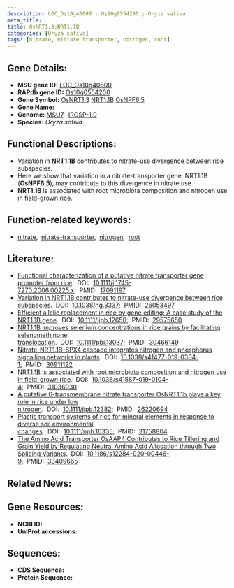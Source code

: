 ```yaml
---
description: LOC_Os10g40600 ; Os10g0554200 ; Oryza sativa
meta_title:
title: OsNRT1.3;NRT1.1B
categories: [Oryza sativa]
tags: [nitrate, nitrate transporter, nitrogen, root]
---
```


## Gene Details:
- **MSU gene ID:** [LOC_Os10g40600](http://rice.uga.edu/cgi-bin/ORF_infopage.cgi?orf=LOC_Os10g40600)  
- **RAPdb gene ID:** [Os10g0554200](https://rapdb.dna.affrc.go.jp/locus/?name=Os10g0554200)  
- **Gene Symbol:** <u>OsNRT1.3</u>&nbsp;<u>NRT1.1B</u>&nbsp;<u>OsNPF6.5</u>
- **Gene Name:**
- **Genome:**  [MSU7](http://rice.uga.edu/),&nbsp;&nbsp;[IRGSP-1.0](https://rapdb.dna.affrc.go.jp/download/irgsp1.html)
- **Species:** *Oryza sativa*

## Functional Descriptions:
   - Variation in **NRT1.1B** contributes to nitrate-use divergence between rice subspecies.
   - Here we show that variation in a nitrate-transporter gene, NRT1.1B (**OsNPF6.5**), may contribute  to this divergence in nitrate use.
   - **NRT1.1B** is associated with root microbiota composition and nitrogen use in field-grown rice.

## Function-related keywords:
   - [nitrate](/tags/nitrate/),&nbsp;&nbsp;[nitrate-transporter](/tags/nitrate-transporter/),&nbsp;&nbsp;[nitrogen](/tags/nitrogen/),&nbsp;&nbsp;[root](/tags/root/)

## Literature:
   - [Functional characterization of a putative nitrate transporter gene promoter from rice](https://www.doi.org/10.1111/j.1745-7270.2006.00225.x).&nbsp;&nbsp;DOI:&nbsp;&nbsp;[10.1111/j.1745-7270.2006.00225.x](https://www.doi.org/10.1111/j.1745-7270.2006.00225.x);&nbsp;&nbsp;PMID:&nbsp;&nbsp;[17091197](https://pubmed.ncbi.nlm.nih.gov/17091197/)
   - [Variation in NRT1.1B contributes to nitrate-use divergence between rice subspecies](https://www.doi.org/10.1038/ng.3337).&nbsp;&nbsp;DOI:&nbsp;&nbsp;[10.1038/ng.3337](https://www.doi.org/10.1038/ng.3337);&nbsp;&nbsp;PMID:&nbsp;&nbsp;[26053497](https://pubmed.ncbi.nlm.nih.gov/26053497/)
   - [Efficient allelic replacement in rice by gene editing: A case study of the NRT1.1B gene](https://www.doi.org/10.1111/jipb.12650).&nbsp;&nbsp;DOI:&nbsp;&nbsp;[10.1111/jipb.12650](https://www.doi.org/10.1111/jipb.12650);&nbsp;&nbsp;PMID:&nbsp;&nbsp;[29575650](https://pubmed.ncbi.nlm.nih.gov/29575650/)
   - [NRT1.1B improves selenium concentrations in rice grains by facilitating selenomethinone translocation](https://www.doi.org/10.1111/pbi.13037).&nbsp;&nbsp;DOI:&nbsp;&nbsp;[10.1111/pbi.13037](https://www.doi.org/10.1111/pbi.13037);&nbsp;&nbsp;PMID:&nbsp;&nbsp;[30466149](https://pubmed.ncbi.nlm.nih.gov/30466149/)
   - [Nitrate-NRT1.1B-SPX4 cascade integrates nitrogen and phosphorus signalling networks in plants](https://www.doi.org/10.1038/s41477-019-0384-1).&nbsp;&nbsp;DOI:&nbsp;&nbsp;[10.1038/s41477-019-0384-1](https://www.doi.org/10.1038/s41477-019-0384-1);&nbsp;&nbsp;PMID:&nbsp;&nbsp;[30911122](https://pubmed.ncbi.nlm.nih.gov/30911122/)
   - [NRT1.1B is associated with root microbiota composition and nitrogen use in field-grown rice](https://www.doi.org/10.1038/s41587-019-0104-4).&nbsp;&nbsp;DOI:&nbsp;&nbsp;[10.1038/s41587-019-0104-4](https://www.doi.org/10.1038/s41587-019-0104-4);&nbsp;&nbsp;PMID:&nbsp;&nbsp;[31036930](https://pubmed.ncbi.nlm.nih.gov/31036930/)
   - [A putative 6-transmembrane nitrate transporter OsNRT1.1b plays a key role in rice under low nitrogen](https://www.doi.org/10.1111/jipb.12382).&nbsp;&nbsp;DOI:&nbsp;&nbsp;[10.1111/jipb.12382](https://www.doi.org/10.1111/jipb.12382);&nbsp;&nbsp;PMID:&nbsp;&nbsp;[26220694](https://pubmed.ncbi.nlm.nih.gov/26220694/)
   - [Plastic transport systems of rice for mineral elements in response to diverse soil environmental changes](https://www.doi.org/10.1111/nph.16335).&nbsp;&nbsp;DOI:&nbsp;&nbsp;[10.1111/nph.16335](https://www.doi.org/10.1111/nph.16335);&nbsp;&nbsp;PMID:&nbsp;&nbsp;[31758804](https://pubmed.ncbi.nlm.nih.gov/31758804/)
   - [The Amino Acid Transporter OsAAP4 Contributes to Rice Tillering and Grain Yield by Regulating Neutral Amino Acid Allocation through Two Splicing Variants](https://www.doi.org/10.1186/s12284-020-00446-9).&nbsp;&nbsp;DOI:&nbsp;&nbsp;[10.1186/s12284-020-00446-9](https://www.doi.org/10.1186/s12284-020-00446-9);&nbsp;&nbsp;PMID:&nbsp;&nbsp;[33409665](https://pubmed.ncbi.nlm.nih.gov/33409665/)

## Related News:

## Gene Resources:
- **NCBI ID:**  []()
- **UniProt accessions:** [](https://www.uniprot.org/uniprotkb//entry)

## Sequences:
- **CDS Sequence:**
- **Protein Sequence:**

